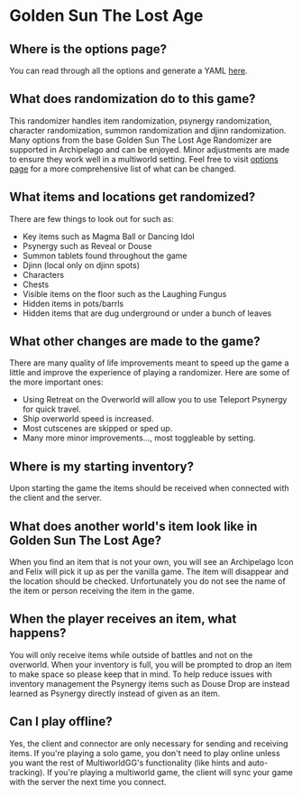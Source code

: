 # Golden Sun The Lost Age

## Where is the options page?

You can read through all the options and generate a YAML [here](../player-options).

## What does randomization do to this game?

This randomizer handles item randomization, psynergy randomization, character randomization, summon randomization and djinn randomization.
Many options from the base Golden Sun The Lost Age Randomizer are supported in Archipelago and can be enjoyed. Minor adjustments are made to ensure they work well in a multiworld setting.
Feel free to visit [options page](../player-options) for a more comprehensive list of what can be changed.

## What items and locations get randomized?

There are few things to look out for such as:
- Key items such as Magma Ball or Dancing Idol
- Psynergy such as Reveal or Douse
- Summon tablets found throughout the game
- Djinn (local only on djinn spots)
- Characters
- Chests
- Visible items on the floor such as the Laughing Fungus
- Hidden items in pots/barrls
- Hidden items that are dug underground or under a bunch of leaves

## What other changes are made to the game?

There are many quality of life improvements meant to speed up the game a little and improve the experience of playing a
randomizer. Here are some of the more important ones:

- Using Retreat on the Overworld will allow you to use Teleport Psynergy for quick travel.
- Ship overworld speed is increased.
- Most cutscenes are skipped or sped up.
- Many more minor improvements…, most toggleable by setting.

## Where is my starting inventory?

Upon starting the game the items should be received when connected with the client and the server.

## What does another world's item look like in Golden Sun The Lost Age?

When you find an item that is not your own, you will see an Archipelago Icon and Felix will pick it up as per the vanilla game.
The item will disappear and the location should be checked. Unfortunately you do not see the name of the item or person receiving the item in the game.

## When the player receives an item, what happens?

You will only receive items while outside of battles and not on the overworld. When your inventory is full, you will be prompted to drop an item to make space so please keep that in mind.
To help reduce issues with inventory management the Psynergy items such as Douse Drop are instead learned as Psynergy directly instead of given as an item. 

## Can I play offline?

Yes, the client and connector are only necessary for sending and receiving items. If you're playing a solo game, you
don't need to play online unless you want the rest of MultiworldGG's functionality (like hints and auto-tracking). If
you're playing a multiworld game, the client will sync your game with the server the next time you connect.